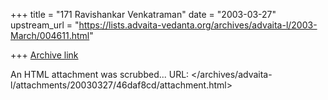 +++
title = "171 Ravishankar Venkatraman"
date = "2003-03-27"
upstream_url = "https://lists.advaita-vedanta.org/archives/advaita-l/2003-March/004611.html"

+++
[Archive link](https://lists.advaita-vedanta.org/archives/advaita-l/2003-March/004611.html)

An HTML attachment was scrubbed...
URL: </archives/advaita-l/attachments/20030327/46daf8cd/attachment.html>
